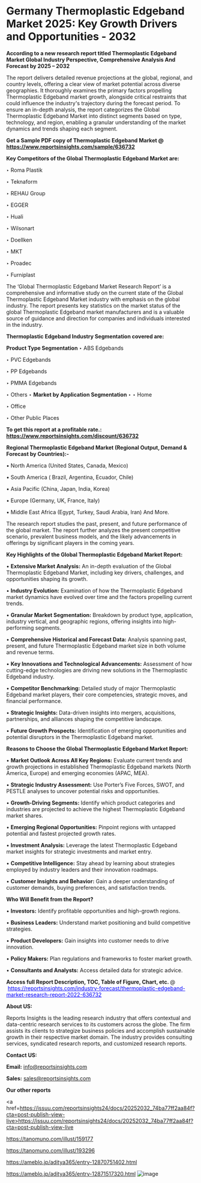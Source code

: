 # Germany Thermoplastic Edgeband Market 2025: Key Growth Drivers and Opportunities - 2032

<strong>According to a new research report titled Thermoplastic Edgeband Market Global Industry Perspective, Comprehensive Analysis And Forecast by 2025 – 2032</strong>

The report delivers detailed revenue projections at the global, regional, and country levels, offering a clear view of market potential across diverse geographies. It thoroughly examines the primary factors propelling Thermoplastic Edgeband market growth, alongside critical restraints that could influence the industry's trajectory during the forecast period. To ensure an in-depth analysis, the report categorizes the Global Thermoplastic Edgeband Market into distinct segments based on type, technology, and region, enabling a granular understanding of the market dynamics and trends shaping each segment.

<strong>Get a Sample PDF copy of Thermoplastic Edgeband Market </strong><strong>@<a href=https://www.reportsinsights.com/sample/636732 style=color:#0000ff;> https://www.reportsinsights.com/sample/636732</a></strong></font>

<strong>Key Competitors of the Global Thermoplastic Edgeband Market are:</strong>

‣ Roma Plastik

‣ Teknaform

‣ REHAU Group

‣ EGGER

‣ Huali

‣ Wilsonart

‣ Doellken

‣ MKT

‣ Proadec

‣ Furniplast

The ‘Global Thermoplastic Edgeband Market Research Report’ is a comprehensive and informative study on the current state of the Global Thermoplastic Edgeband Market industry with emphasis on the global industry. The report presents key statistics on the market status of the global Thermoplastic Edgeband market manufacturers and is a valuable source of guidance and direction for companies and individuals interested in the industry.

<strong>Thermoplastic Edgeband Industry Segmentation covered are:</strong>

<strong>Product Type Segmentation</strong>
‣
ABS Edgebands

‣ PVC Edgebands

‣ PP Edgebands

‣ PMMA Edgebands

‣ Others
‣ 
<strong>Market by Application Segmentation</strong>
‣
‣  Home

‣ Office

‣ Other Public Places

<strong>To get this report at a profitable rate.: <a href=https://www.reportsinsights.com/discount/636732 style=color:#0000ff;>https://www.reportsinsights.com/discount/636732</a></strong></font>

<strong>Regional Thermoplastic Edgeband Market (Regional Output, Demand &amp; Forecast by Countries):-</strong>

• North America (United States, Canada, Mexico)

• South America ( Brazil, Argentina, Ecuador, Chile)

• Asia Pacific (China, Japan, India, Korea)

• Europe (Germany, UK, France, Italy)

• Middle East Africa (Egypt, Turkey, Saudi Arabia, Iran) And More.

The research report studies the past, present, and future performance of the global market. The report further analyzes the present competitive scenario, prevalent business models, and the likely advancements in offerings by significant players in the coming years.

<strong>Key Highlights of the Global Thermoplastic Edgeband Market Report:</strong>

• <strong>Extensive Market Analysis:</strong> An in-depth evaluation of the Global Thermoplastic Edgeband Market, including key drivers, challenges, and opportunities shaping its growth.

• <strong>Industry Evolution:</strong> Examination of how the Thermoplastic Edgeband market dynamics have evolved over time and the factors propelling current trends.

• <strong>Granular Market Segmentation:</strong> Breakdown by product type, application, industry vertical, and geographic regions, offering insights into high-performing segments.

• <strong>Comprehensive Historical and Forecast Data:</strong> Analysis spanning past, present, and future Thermoplastic Edgeband market size in both volume and revenue terms.

• <strong>Key Innovations and Technological Advancements:</strong> Assessment of how cutting-edge technologies are driving new solutions in the Thermoplastic Edgeband industry.

• <strong>Competitor Benchmarking:</strong> Detailed study of major Thermoplastic Edgeband market players, their core competencies, strategic moves, and financial performance.

• <strong>Strategic Insights:</strong> Data-driven insights into mergers, acquisitions, partnerships, and alliances shaping the competitive landscape.

• <strong>Future Growth Prospects:</strong> Identification of emerging opportunities and potential disruptors in the Thermoplastic Edgeband market.

<strong>Reasons to Choose the Global Thermoplastic Edgeband Market Report:</strong>

• <strong>Market Outlook Across All Key Regions:</strong> Evaluate current trends and growth projections in established Thermoplastic Edgeband markets (North America, Europe) and emerging economies (APAC, MEA).

• <strong>Strategic Industry Assessment:</strong> Use Porter’s Five Forces, SWOT, and PESTLE analyses to uncover potential risks and opportunities.

• <strong>Growth-Driving Segments:</strong> Identify which product categories and industries are projected to achieve the highest Thermoplastic Edgeband market shares.

• <strong>Emerging Regional Opportunities:</strong> Pinpoint regions with untapped potential and fastest projected growth rates.

• <strong>Investment Analysis:</strong> Leverage the latest Thermoplastic Edgeband market insights for strategic investments and market entry.

• <strong>Competitive Intelligence:</strong> Stay ahead by learning about strategies employed by industry leaders and their innovation roadmaps.

• <strong>Customer Insights and Behavior:</strong> Gain a deeper understanding of customer demands, buying preferences, and satisfaction trends.

<strong>Who Will Benefit from the Report?</strong>

• <strong>Investors:</strong> Identify profitable opportunities and high-growth regions.

• <strong>Business Leaders:</strong> Understand market positioning and build competitive strategies.

• <strong>Product Developers:</strong> Gain insights into customer needs to drive innovation.

• <strong>Policy Makers:</strong> Plan regulations and frameworks to foster market growth.

• <strong>Consultants and Analysts:</strong> Access detailed data for strategic advice.
</ul>
<strong>Access full Report Description, TOC, Table of Figure, Chart, etc. </strong>@  <a href=https://reportsinsights.com/industry-forecast/thermoplastic-edgeband-market-research-report-2022-636732 style=color:#0000ff;>https://reportsinsights.com/industry-forecast/thermoplastic-edgeband-market-research-report-2022-636732</a></font>

<strong><strong>About US</strong>:</strong>

Reports Insights is the leading research industry that offers contextual and data-centric research services to its customers across the globe. The firm assists its clients to strategize business policies and accomplish sustainable growth in their respective market domain. The industry provides consulting services, syndicated research reports, and customized research reports.

<strong>Contact US:</strong>

<p class=""""><b>Email:</b> <a href=mailto:info@reportsinsights.com>info@reportsinsights.com</a></p>
<p class=""""><b>Sales:</b> <a href=mailto:sales@reportsinsights.com>sales@reportsinsights.com</a></p>

<strong>Our other reports</strong>

<a href=https://issuu.com/reportsinsights24/docs/20252032_74ba77ff2aa84f?cta=post-publish-view-live>https://issuu.com/reportsinsights24/docs/20252032_74ba77ff2aa84f?cta=post-publish-view-live</a>

<a href=https://tanomuno.com/illust/159177>https://tanomuno.com/illust/159177</a>

<a href=https://tanomuno.com/illust/193296>https://tanomuno.com/illust/193296</a>

<a href=https://ameblo.jp/aditya365/entry-12870751402.html>https://ameblo.jp/aditya365/entry-12870751402.html</a>

<a href=https://ameblo.jp/aditya365/entry-12871517320.html>https://ameblo.jp/aditya365/entry-12871517320.html</a>
![image](https://github.com/user-attachments/assets/c72978a6-3d8b-42d9-beab-c6c3a6a2069b)
